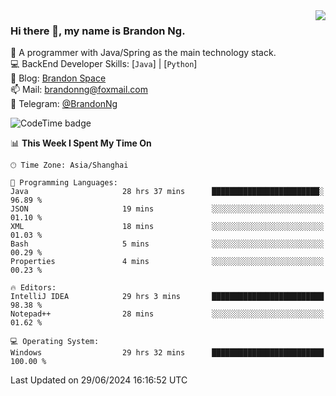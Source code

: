 <img  align="right" src="https://github-readme-stats-brandon0824.vercel.app/api/top-langs/?username=brandon0824&layout=compact">

### Hi there 👋, my name is Brandon Ng.

🌱 A programmer with Java/Spring as the main technology stack.  
💻 BackEnd Developer Skills: [`Java`] | [`Python`]  
📝 Blog: [Brandon Space](https://brandonng.tech)  
📫 Mail: brandonng@foxmail.com  
📰 Telegram: [@BrandonNg](https://t.me/BrandonNg24)  

![CodeTime badge](https://img.shields.io/endpoint?style=flat-square&url=https%3A%2F%2Fapi.codetime.dev%2Fshield%3Fid%3D128%26project%3D%26in%3D604800000)

<!--START_SECTION:waka-->
📊 **This Week I Spent My Time On** 

```text
🕑︎ Time Zone: Asia/Shanghai

💬 Programming Languages: 
Java                     28 hrs 37 mins      ████████████████████████░   96.89 % 
JSON                     19 mins             ░░░░░░░░░░░░░░░░░░░░░░░░░   01.10 % 
XML                      18 mins             ░░░░░░░░░░░░░░░░░░░░░░░░░   01.03 % 
Bash                     5 mins              ░░░░░░░░░░░░░░░░░░░░░░░░░   00.29 % 
Properties               4 mins              ░░░░░░░░░░░░░░░░░░░░░░░░░   00.23 % 

🔥 Editors: 
IntelliJ IDEA            29 hrs 3 mins       █████████████████████████   98.38 % 
Notepad++                28 mins             ░░░░░░░░░░░░░░░░░░░░░░░░░   01.62 % 

💻 Operating System: 
Windows                  29 hrs 32 mins      █████████████████████████   100.00 % 
```


 Last Updated on 29/06/2024 16:16:52 UTC
<!--END_SECTION:waka-->
